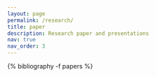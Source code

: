 ```yaml
---
layout: page
permalink: /research/
title: paper
description: Research paper and presentations
nav: true
nav_order: 3
---
```


<div class="publications">

{% bibliography -f papers %}

</div>